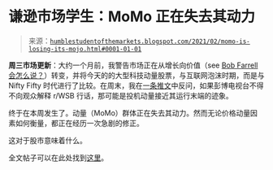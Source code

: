 <!--yml

类别：未分类

日期：2024-05-18 02:04:04

-->

# 谦逊市场学生：MoMo 正在失去其动力

> 来源：[`humblestudentofthemarkets.blogspot.com/2021/02/momo-is-losing-its-mojo.html#0001-01-01`](https://humblestudentofthemarkets.blogspot.com/2021/02/momo-is-losing-its-mojo.html#0001-01-01)

**周三市场更新**：大约一个月前，我警告市场正在从增长向价值（see [Bob Farrell 会怎么说？](https://humblestudentofthemarkets.com/2021/01/23/what-would-bob-farrell-say/)）转变，并将今天的的大型科技动量股票，与互联网泡沫时期，而是与 Nifty Fifty 时代进行了比较。在周末，我在[一条推文](https://twitter.com/HumbleStudent/status/1363156520670793731)中反问，如果彭博电视台不得不向观众解释 r/WSB 行话，那可能是投机动量接近其运行末端的迹象。

终于在本周发生了。动量（MoMo）群体正在失去其动力。然而无论价格动量因素如何衡量，都正在经历一次急剧的修正。

这对于股市意味着什么。

全文帖子可以在此处找到[这里](https://humblestudentofthemarkets.com/2021/02/24/momo-is-losing-its-mojo/)。
